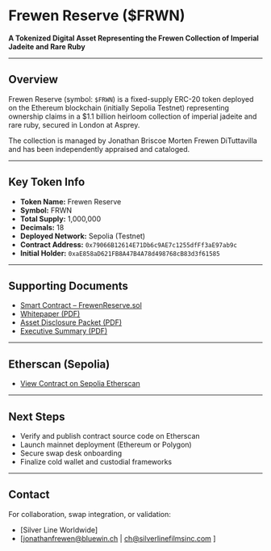 # Frewen Reserve ($FRWN)

**A Tokenized Digital Asset Representing the Frewen Collection of Imperial Jadeite and Rare Ruby**

---

## Overview

Frewen Reserve (symbol: `$FRWN`) is a fixed-supply ERC-20 token deployed on the Ethereum blockchain (initially Sepolia Testnet) representing ownership claims in a $1.1 billion heirloom collection of imperial jadeite and rare ruby, secured in London at Asprey.

The collection is managed by Jonathan Briscoe Morten Frewen DiTuttavilla and has been independently appraised and cataloged.

---

## Key Token Info

- **Token Name:** Frewen Reserve  
- **Symbol:** FRWN  
- **Total Supply:** 1,000,000  
- **Decimals:** 18  
- **Deployed Network:** Sepolia (Testnet)  
- **Contract Address:** `0x79066B12614E71Db6c9AE7c1255dfFf3aE97ab9c`  
- **Initial Holder:** `0xaE858aD621FB8A47B4A78d498768cB83d3f61585`

---

## Supporting Documents

- [Smart Contract – FrewenReserve.sol](./FrewenReserve.sol)
- [Whitepaper (PDF)](./Frewen_Reserve_whitepaper.pdf)
- [Asset Disclosure Packet (PDF)](./FREWEN-COLLECTION.pdf)
- [Executive Summary (PDF)](./Asset_ExecutiveSummary.pdf)

---

## Etherscan (Sepolia)

- [View Contract on Sepolia Etherscan](https://sepolia.etherscan.io/token/0x79066b12614e71db6c9ae7c1255dfff3ae97ab9c)

---

## Next Steps

- Verify and publish contract source code on Etherscan  
- Launch mainnet deployment (Ethereum or Polygon)  
- Secure swap desk onboarding  
- Finalize cold wallet and custodial frameworks

---

## Contact

For collaboration, swap integration, or validation:
- [Silver Line Worldwide]
- [jonathanfrewen@bluewin.ch | ch@silverlinefilmsinc.com      ]
